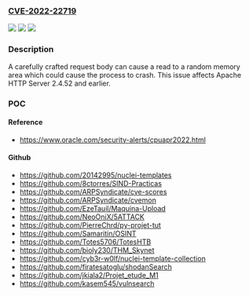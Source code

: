 ### [CVE-2022-22719](https://cve.mitre.org/cgi-bin/cvename.cgi?name=CVE-2022-22719)
![](https://img.shields.io/static/v1?label=Product&message=Apache%20HTTP%20Server&color=blue)
![](https://img.shields.io/static/v1?label=Version&message=Apache%20HTTP%20Server%202.4%3C%3D%202.4.52%20&color=brighgreen)
![](https://img.shields.io/static/v1?label=Vulnerability&message=CWE-665%20Improper%20Initialization&color=brighgreen)

### Description

A carefully crafted request body can cause a read to a random memory area which could cause the process to crash. This issue affects Apache HTTP Server 2.4.52 and earlier.

### POC

#### Reference
- https://www.oracle.com/security-alerts/cpuapr2022.html

#### Github
- https://github.com/20142995/nuclei-templates
- https://github.com/8ctorres/SIND-Practicas
- https://github.com/ARPSyndicate/cve-scores
- https://github.com/ARPSyndicate/cvemon
- https://github.com/EzeTauil/Maquina-Upload
- https://github.com/NeoOniX/5ATTACK
- https://github.com/PierreChrd/py-projet-tut
- https://github.com/Samaritin/OSINT
- https://github.com/Totes5706/TotesHTB
- https://github.com/bioly230/THM_Skynet
- https://github.com/cyb3r-w0lf/nuclei-template-collection
- https://github.com/firatesatoglu/shodanSearch
- https://github.com/jkiala2/Projet_etude_M1
- https://github.com/kasem545/vulnsearch

